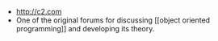 - http://c2.com
- One of the original forums for discussing [[object oriented programming]] and developing its theory.
